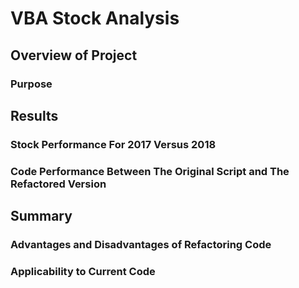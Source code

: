 # VBA Stock Analysis

## Overview of Project

### Purpose

## Results

### Stock Performance For 2017 Versus 2018




### Code Performance Between The Original Script and The Refactored Version




## Summary

### Advantages and Disadvantages of Refactoring Code

### Applicability to Current Code
